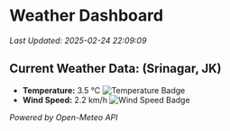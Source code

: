 
# Weather Dashboard

_Last Updated: 2025-02-24 22:09:09_

## Current Weather Data: (Srinagar, JK)
- **Temperature:** 3.5 °C ![Temperature Badge](https://img.shields.io/badge/Temperature-Low%20Temp-blue)
- **Wind Speed:** 2.2 km/h ![Wind Speed Badge](https://img.shields.io/badge/Wind%20Speed-Light%20Wind-blue)

*Powered by Open-Meteo API*
